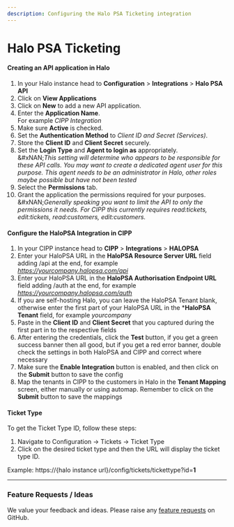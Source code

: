 ```yaml
---
description: Configuring the Halo PSA Ticketing integration
---
```


# Halo PSA Ticketing

#### Creating an API application in Halo

1. In your Halo instance head to **Configuration** > **Integrations** > **Halo PSA API**
2. Click on **View Applications**
3. Click on **New** to add a new API application.
4. Enter the **Application Name**.\
   For example _CIPP Integration_
5. Make sure **Active** is checked.
6. Set the **Authentication Method** to _Client ID and Secret (Services)_.
7. Store the **Client ID** and **Client Secret** securely.
8. Set the **Login Type** and **Agent to login as** appropriately.\
   &#xNAN;_&#x54;his setting will determine who appears to be responsible for these API calls. You may want to create a dedicated agent user for this purpose._ _This agent needs to be an administrator in Halo, other roles maybe possible but have not been tested_
9. Select the **Permissions** tab.
10. Grant the application the permissions required for your purposes.\
    &#xNAN;_&#x47;enerally speaking you want to limit the API to only the permissions it needs. For CIPP this currently requires read:tickets, edit:tickets, read:customers, edit:customers._

#### Configure the HaloPSA Integration in CIPP

1. In your CIPP instance head to **CIPP** > **Integrations** > **HALOPSA**
2. Enter your HaloPSA URL in the **HaloPSA Resource Server URL** field adding /api at the end, for example *https://yourcompany.halopsa.com/api*
3. Enter your HaloPSA URL in the **HaloPSA Authorisation Endpoint URL** field adding /auth at the end, for example *https://yourcompany.halopsa.com/auth*
4. If you are self-hosting Halo, you can leave the HaloPSA Tenant blank, otherwise enter the first part of your HaloPSA URL in the ***HaloPSA Tenant** field, for example *yourcompany*
5. Paste in the **Client ID** and **Client Secret** that you captured during the first part in to the respective fields
6. After entering the credentials, click the **Test** button, if you get a green success banner then all good, but if you get a red error banner, double check the settings in both HaloPSA and CIPP and correct where necessary
7. Make sure the **Enable Integration** button is enabled, and then click on the **Submit** button to save the config
8. Map the tenants in CIPP to the customers in Halo in the **Tenant Mapping** screen, either manually or using automap.  Remember to click on the **Submit** button to save the mappings

#### Ticket Type

To get the Ticket Type ID, follow these steps:

1. Navigate to Configuration -> Tickets -> Ticket Type
2. Click on the desired ticket type and then the URL will display the ticket type ID.

Example: https://{halo instance url}/config/tickets/tickettype?id=**1**

***

### Feature Requests / Ideas

We value your feedback and ideas. Please raise any [feature requests](https://github.com/KelvinTegelaar/CIPP/issues/new?assignees=\&labels=enhancement%2Cno-priority\&projects=\&template=feature.yml\&title=%5BFeature+Request%5D%3A+) on GitHub.
